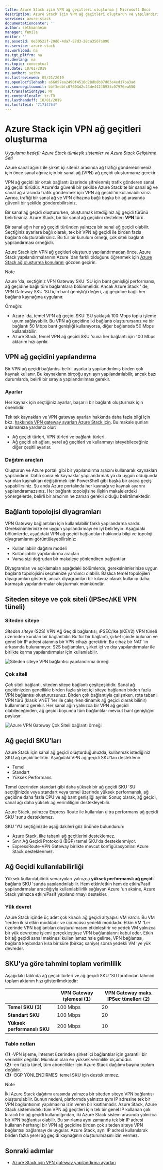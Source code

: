 ```yaml
---
title: Azure Stack için VPN ağ geçitleri oluşturma | Microsoft Docs
description: Azure Stack için VPN ağ geçitleri oluşturun ve yapılandırın.
services: azure-stack
documentationcenter: ''
author: sethmanheim
manager: femila
editor: ''
ms.assetid: 0e30522f-20d6-4da7-87d3-28ca3567a890
ms.service: azure-stack
ms.workload: na
ms.tgt_pltfrm: na
ms.devlang: na
ms.topic: conceptual
ms.date: 10/01/2019
ms.author: sethm
ms.lastreviewed: 05/21/2019
ms.openlocfilehash: a66057ea2490f4510d28db8b07d03e4ed17ba3ad
ms.sourcegitcommit: bbf3edbfc07603d2c23de44240933c07976ea550
ms.translationtype: MT
ms.contentlocale: tr-TR
ms.lasthandoff: 10/01/2019
ms.locfileid: "71714764"
---
```

# <a name="create-vpn-gateways-for-azure-stack"></a>Azure Stack için VPN ağ geçitleri oluşturma

*Uygulama hedefi: Azure Stack tümleşik sistemler ve Azure Stack Geliştirme Seti*

Azure sanal ağınız ile şirket içi siteniz arasında ağ trafiği gönderebilmeniz için önce sanal ağınız için bir sanal ağ (VPN) ağ geçidi oluşturmanız gerekir.

VPN ağ geçidi bir ortak bağlantı üzerinde şifrelenmiş trafik gönderen sanal ağ geçidi türüdür. Azure'da güvenli bir şekilde Azure Stack'te bir sanal ağ ve sanal ağ arasında trafik göndermek için VPN ağ geçidi'ni kullanabilirsiniz. Ayrıca, trafiği bir sanal ağ ve VPN cihazına bağlı başka bir ağ arasında güvenli bir şekilde gönderebilirsiniz.

Bir sanal ağ geçidi oluştururken, oluşturmak istediğiniz ağ geçidi türünü belirtirsiniz. Azure Stack, bir tür sanal ağ geçidini destekler: **VPN** türü.

Bir sanal ağın her ağ geçidi türünden yalnızca bir sanal ağ geçidi olabilir. Seçtiğiniz ayarlara bağlı olarak, tek bir VPN ağ geçidi ile birden fazla bağlantı oluşturabilirsiniz. Bu tür bir kurulum örneği, çok siteli bağlantı yapılandırması örneğidir.

Azure Stack için VPN ağ geçitleri oluşturup yapılandırmadan önce, Azure Stack yapılandırmalarının Azure 'dan farklı olduğunu öğrenmek için [Azure Stack ağ oluşturma konularını](azure-stack-network-differences.md) gözden geçirin.

>[!NOTE]
>Azure 'da, seçtiğiniz VPN Gateway SKU 'SU için bant genişliği performansı, ağ geçidine bağlı tüm bağlantılara bölünmelidir. Ancak Azure Stack ' de, VPN Gateway SKU 'SU için bant genişliği değeri, ağ geçidine bağlı her bağlantı kaynağına uygulanır.
>
> Örneğin:
>
> * Azure 'da, temel VPN ağ geçidi SKU 'SU yaklaşık 100 Mbps toplu işleme uyum sağlayabilir. Bu VPN ağ geçidine iki bağlantı oluşturursanız ve bir bağlantı 50 Mbps bant genişliği kullanıyorsa, diğer bağlantıda 50 Mbps kullanılabilir.
> * Azure Stack, temel VPN ağ geçidi SKU 'suna her bağlantı için 100 Mbps aktarım hızı ayrılır.

## <a name="configuring-a-vpn-gateway"></a>VPN ağ geçidini yapılandırma

Bir VPN ağ geçidi bağlantısı belirli ayarlarla yapılandırılmış birden çok kaynak kullanır. Bu kaynakların birçoğu ayrı ayrı yapılandırılabilir, ancak bazı durumlarda, belirli bir sırayla yapılandırılması gerekir.

### <a name="settings"></a>Ayarlar

Her kaynak için seçtiğiniz ayarlar, başarılı bir bağlantı oluşturmak için önemlidir.

Tek tek kaynakları ve VPN gateway ayarları hakkında daha fazla bilgi için bkz. [hakkında VPN gateway ayarları Azure Stack için](azure-stack-vpn-gateway-settings.md). Bu makale şunları anlamanıza yardımcı olur:

* Ağ geçidi türleri, VPN türleri ve bağlantı türleri.
* Ağ geçidi alt ağları, yerel ağ geçitleri ve kullanmayı isteyebileceğiniz diğer çeşitli ayarlar.

### <a name="deployment-tools"></a>Dağıtım araçları

Oluşturun ve Azure portalı gibi bir yapılandırma aracını kullanarak kaynakları yapılandırın. Daha sonra ek kaynaklar yapılandırmak ya da uygun olduğunda var olan kaynakları değiştirmek için PowerShell gibi başka bir araca geçiş yapabilirsiniz. Şu anda Azure portalında her kaynağı ve kaynak ayarını yapılandıramazsınız. Her bağlantı topolojisine ilişkin makalelerdeki yönergelerde, belirli bir aracının ne zaman gerekli olduğu belirtilmektedir.

## <a name="connection-topology-diagrams"></a>Bağlantı topolojisi diyagramları

VPN Gateway bağlantıları için kullanılabilir farklı yapılandırma vardır. Gereksinimlerinize en uygun yapılandırmayı en iyi belirleyin. Aşağıdaki bölümlerde, aşağıdaki VPN ağ geçidi bağlantıları hakkında bilgi ve topoloji diyagramlarını görüntüleyebilirsiniz:

* Kullanılabilir dağıtım modeli
* Kullanılabilir yapılandırma araçları
* Varsa sizi doğrudan bir makaleye yönlendiren bağlantılar

Diyagramları ve açıklamaları aşağıdaki bölümlerde, gereksinimlerinize uygun bağlantı topolojisini seçmenize yardımcı olabilir. Başlıca temel topolojileri diyagramları gösterir, ancak diyagramları bir kılavuz olarak kullanıp daha karmaşık yapılandırmalar oluşturmak mümkündür.

## <a name="site-to-site-and-multi-site-ipsecike-vpn-tunnel"></a>Siteden siteye ve çok siteli (IPSec/ıKE VPN tüneli)

### <a name="site-to-site"></a>Siteden siteye

*Siteden siteye* (S2S) VPN Ağ Geçidi bağlantısı, ıPSEC/Ike (ıKEV2) VPN tüneli üzerinden kurulan bir bağlantıdır. Bu tür bir bağlantı, şirket içinde bulunan ve genel bir IP adresi atanmış bir VPN cihazı gerektirir. Bu cihaz bir NAT 'ın arkasında bulunamıyor. S2S bağlantıları, şirket içi ve dışı yapılandırmalar ile birlikte karma yapılandırmalar için kullanılabilir.

![Siteden siteye VPN bağlantısı yapılandırma örneği](media/azure-stack-vpn-gateway-about-vpn-gateways/vpngateway-site-to-site-connection-diagram.png)

### <a name="multi-site"></a>Çok siteli

*Çok* siteli bağlantı, siteden siteye bağlantı çeşitçeşididir. Sanal ağ geçidinizden genellikle birden fazla şirket içi siteye bağlanan birden fazla VPN bağlantısı oluşturursunuz. Birden çok bağlantıyla çalışırken, rota tabanlı VPN türü (klasik VNET 'ler ile çalışırken dinamik ağ geçidi olarak bilinir) kullanmanız gerekir. Her sanal ağın yalnızca bir VPN ağ geçidi olabileceğinden, ağ geçidi boyunca tüm bağlantılar mevcut bant genişliğini paylaşır.

![Azure VPN Gateway Çok Siteli bağlantı örneği](media/azure-stack-vpn-gateway-about-vpn-gateways/vpngateway-multisite-connection-diagram.png)

## <a name="gateway-skus"></a>Ağ geçidi SKU'ları

Azure Stack için sanal ağ geçidi oluşturduğunuzda, kullanmak istediğiniz SKU ağ geçidi belirtin. Aşağıdaki VPN ağ geçidi SKU'ları desteklenir:

* Temel
* Standart
* Yüksek Performans

Temel üzerinden standart gibi daha yüksek bir ağ geçidi SKU 'SU seçtiğinizde veya standart veya temel üzerinde yüksek performanslı, ağ geçidine daha fazla CPU ve ağ bant genişliği ayrılır. Sonuç olarak, ağ geçidi, sanal ağı daha yüksek ağ verimliliğini destekleyebilir.

Azure Stack, yalnızca Express Route ile kullanılan ultra performans ağ geçidi SKU 'sunu desteklemez.

SKU 'YU seçtiğinizde aşağıdakileri göz önünde bulundurun:

* Azure Stack, ilke tabanlı ağ geçitlerini desteklemez.
* Sınır Ağ Geçidi Protokolü (BGP) temel SKU'da desteklenmiyor.
* ExpressRoute-VPN Gateway birlikte mevcut konfigürasyonları Azure Stack desteklenmez.

## <a name="gateway-availability"></a>Ağ Geçidi kullanılabilirliği

Yüksek kullanılabilirlik senaryoları yalnızca **yüksek performanslı ağ geçidi** bağlantı SKU 'sunda yapılandırılabilir. Hem etkin/etkin hem de etkin/Pasif yapılandırmalar aracılığıyla kullanılabilirlik sağlayan Azure 'un aksine, Azure Stack yalnızca etkin/Pasif yapılandırmayı destekler.

### <a name="failover"></a>Yük devret

Azure Stack içinde üç adet çok kiracılı ağ geçidi altyapısı VM vardır. Bu VM 'lerden ikisi etkin moddadır ve üçüncüsü yedekli moddadır. Etkin VM 'Ler üzerinde VPN bağlantıları oluşturulmasını etkinleştirir ve yedek VM yalnızca bir yük devretme işlemi gerçekleştiyse VPN bağlantılarını kabul eder. Etkin bir ağ geçidi sanal makinesi kullanılamaz hale gelirse, VPN bağlantısı, bağlantı kaybından kısa bir süre (birkaç saniye) sonra yedekli VM 'ye yük devreder.

## <a name="estimated-aggregate-throughput-by-sku"></a>SKU'ya göre tahmini toplam verimlilik

Aşağıdaki tabloda ağ geçidi türleri ve ağ geçidi SKU 'SU tarafından tahmini toplam aktarım hızı gösterilmektedir:

|| VPN Gateway işlemesi (1) | VPN Gateway maks. IPSec tünelleri (2) |
|-------|-------|-------|
|**Temel SKU** **(3)** | 100 Mbps | 20 |
|**Standart SKU** | 100 Mbps | 20 |
|**Yüksek performanslı SKU** | 200 Mbps | 10 |

### <a name="table-notes"></a>Tablo notları

**(1)** -VPN işleme, internet üzerinden şirket içi bağlantılar için garantili bir verimlilik değildir. Mümkün olan en yüksek verimlilik ölçümüdür.  
**(2)** -en fazla tünel, tüm abonelikler için Azure Stack dağıtımı başına toplam değildir.  
**(3)** -BGP YÖNLENDIRMESI temel SKU için desteklenmez.

>[!NOTE]
>İki Azure Stack dağıtımı arasında yalnızca bir siteden siteye VPN bağlantısı oluşturulabilir. Bunun nedeni, platformda yalnızca aynı IP adresine tek bir VPN bağlantısının yapılmasına izin veren bir kısıtlamadır. Azure Stack, Azure Stack sistemindeki tüm VPN ağ geçitleri için tek bir genel IP kullanan çok kiracılı bir ağ geçidi kullandığından, iki Azure Stack sistem arasında yalnızca bir VPN bağlantısı olabilir. Bu sınırlama aynı zamanda tek bir IP adresi kullanan herhangi bir VPN ağ geçidine birden çok siteden siteye VPN bağlantısı bağlamayı de uygular. Azure Stack, aynı IP adresi kullanılarak birden fazla yerel ağ geçidi kaynağının oluşturulmasını izin vermez.

## <a name="next-steps"></a>Sonraki adımlar

* [Azure Stack için VPN gateway yapılandırma ayarları](azure-stack-vpn-gateway-settings.md)
